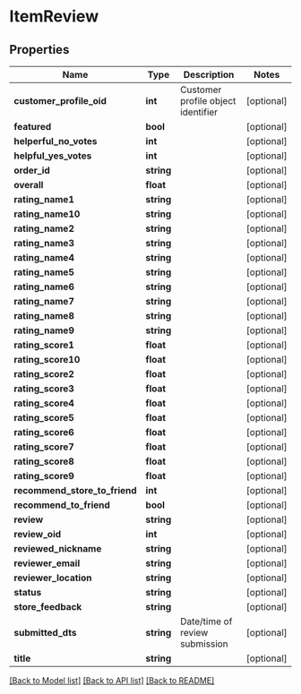# ItemReview

## Properties
Name | Type | Description | Notes
------------ | ------------- | ------------- | -------------
**customer_profile_oid** | **int** | Customer profile object identifier | [optional] 
**featured** | **bool** |  | [optional] 
**helperful_no_votes** | **int** |  | [optional] 
**helpful_yes_votes** | **int** |  | [optional] 
**order_id** | **string** |  | [optional] 
**overall** | **float** |  | [optional] 
**rating_name1** | **string** |  | [optional] 
**rating_name10** | **string** |  | [optional] 
**rating_name2** | **string** |  | [optional] 
**rating_name3** | **string** |  | [optional] 
**rating_name4** | **string** |  | [optional] 
**rating_name5** | **string** |  | [optional] 
**rating_name6** | **string** |  | [optional] 
**rating_name7** | **string** |  | [optional] 
**rating_name8** | **string** |  | [optional] 
**rating_name9** | **string** |  | [optional] 
**rating_score1** | **float** |  | [optional] 
**rating_score10** | **float** |  | [optional] 
**rating_score2** | **float** |  | [optional] 
**rating_score3** | **float** |  | [optional] 
**rating_score4** | **float** |  | [optional] 
**rating_score5** | **float** |  | [optional] 
**rating_score6** | **float** |  | [optional] 
**rating_score7** | **float** |  | [optional] 
**rating_score8** | **float** |  | [optional] 
**rating_score9** | **float** |  | [optional] 
**recommend_store_to_friend** | **int** |  | [optional] 
**recommend_to_friend** | **bool** |  | [optional] 
**review** | **string** |  | [optional] 
**review_oid** | **int** |  | [optional] 
**reviewed_nickname** | **string** |  | [optional] 
**reviewer_email** | **string** |  | [optional] 
**reviewer_location** | **string** |  | [optional] 
**status** | **string** |  | [optional] 
**store_feedback** | **string** |  | [optional] 
**submitted_dts** | **string** | Date/time of review submission | [optional] 
**title** | **string** |  | [optional] 

[[Back to Model list]](../README.md#documentation-for-models) [[Back to API list]](../README.md#documentation-for-api-endpoints) [[Back to README]](../README.md)


